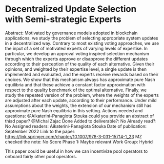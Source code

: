 # Decentralized Update Selection with Semi-strategic Experts

Abstract: Motivated by governance models adopted in blockchain applications, we study the problem of selecting appropriate system updates in a decentralized way. Contrary to most existing voting approaches, we use the input of a set of motivated experts of varying levels of expertise. In particular, we develop an approval voting inspired selection mechanism through which the experts approve or disapprove the different updates according to their perception of the quality of each alternative. Given their opinions, and weighted by their expertise level, a single update is then implemented and evaluated, and the experts receive rewards based on their choices. We show that this mechanism always has approximate pure Nash equilibria and that these achieve a constant factor approximation with respect to the quality benchmark of the optimal alternative. Finally, we study the repeated version of the problem, where the weights of the experts are adjusted after each update, according to their performance. Under mild assumptions about the weights, the extension of our mechanism still has approximate pure Nash equilibria in this setting.
Actions needed and questions: @Aikaterini-Panagiota Stouka could you provide an abstract of thisd paper? @Michal Zajac Done
Added to deliverable?: No
Already read?: No
Assigned readers: Aikaterini-Panagiota Stouka
Date of publication: September 2022
Link to the paper: https://link.springer.com/chapter/10.1007/978-3-031-15714-1_23
MZ checked the note: No
Score Phase 1: Maybe relevant
Work Group: Hybrid

This paper could be useful in how we can incentivize pool operators to onboard fairly other pool operators.